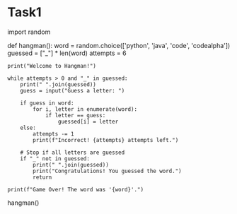 # Task1
import random

def hangman():
    word = random.choice(['python', 'java', 'code', 'codealpha'])
    guessed = ["_"] * len(word)
    attempts = 6

    print("Welcome to Hangman!")
    
    while attempts > 0 and "_" in guessed:
        print(" ".join(guessed))
        guess = input("Guess a letter: ")

        if guess in word:
            for i, letter in enumerate(word):
                if letter == guess:
                    guessed[i] = letter
        else:
            attempts -= 1
            print(f"Incorrect! {attempts} attempts left.")

        # Stop if all letters are guessed
        if "_" not in guessed:
            print(" ".join(guessed))
            print("Congratulations! You guessed the word.")
            return
    
    print(f"Game Over! The word was '{word}'.")

hangman()
